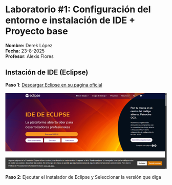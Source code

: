 # Laboratorio #1:  Configuración del entorno e instalación de IDE + Proyecto base

**Nombre:** Derek López <br>
**Fecha:** 23-8-2025 <br>
**Profesor**: Alexis Flores

## Instación de IDE (Eclipse)
**Paso 1**:
<a href="https://eclipseide.org/">Descargar Eclipse en su pagina oficial</a> <br><br>
![Texto alternativo](https://github.com/DerekLopez17/Trabajos/blob/main/Capturas/paginaoficial.png?raw=true)

**Paso 2**: Ejecutar el instalador de Eclipse y Seleccionar la versión que diga 



